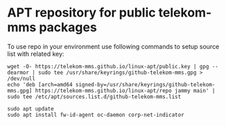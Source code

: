 # APT repository for public telekom-mms packages
To use repo in your environment use following commands to setup source list with related key:
```
wget -O- https://telekom-mms.github.io/linux-apt/public.key | gpg --dearmor | sudo tee /usr/share/keyrings/github-telekom-mms.gpg > /dev/null
echo 'deb [arch=amd64 signed-by=/usr/share/keyrings/github-telekom-mms.gpg] https://telekom-mms.github.io/linux-apt/repo jammy main' | sudo tee /etc/apt/sources.list.d/github-telekom-mms.list

sudo apt update
sudo apt install fw-id-agent oc-daemon corp-net-indicator
```